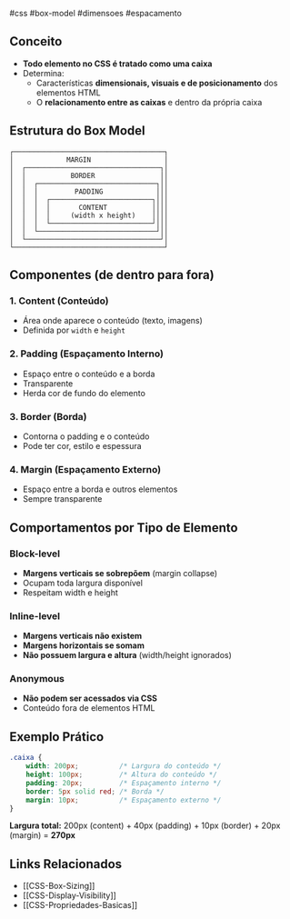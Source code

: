 #css #box-model #dimensoes #espacamento

## Conceito
- **Todo elemento no CSS é tratado como uma caixa**
- Determina:
  - Características **dimensionais, visuais e de posicionamento** dos elementos HTML
  - O **relacionamento entre as caixas** e dentro da própria caixa

## Estrutura do Box Model

```
┌─────────────────────────────────────┐
│             MARGIN                  │
│  ┌─────────────────────────────────┐│
│  │           BORDER                ││
│  │  ┌─────────────────────────────┐││
│  │  │         PADDING             │││
│  │  │  ┌─────────────────────────┐│││
│  │  │  │       CONTENT           ││││
│  │  │  │     (width x height)    ││││
│  │  │  └─────────────────────────┘│││
│  │  └─────────────────────────────┘││
│  └─────────────────────────────────┘│
└─────────────────────────────────────┘
```

## Componentes (de dentro para fora)

### 1. Content (Conteúdo)
- Área onde aparece o conteúdo (texto, imagens)
- Definida por `width` e `height`

### 2. Padding (Espaçamento Interno)
- Espaço entre o conteúdo e a borda
- Transparente
- Herda cor de fundo do elemento

### 3. Border (Borda)
- Contorna o padding e o conteúdo
- Pode ter cor, estilo e espessura

### 4. Margin (Espaçamento Externo)
- Espaço entre a borda e outros elementos
- Sempre transparente

## Comportamentos por Tipo de Elemento

### Block-level
- **Margens verticais se sobrepõem** (margin collapse)
- Ocupam toda largura disponível
- Respeitam width e height

### Inline-level
- **Margens verticais não existem**
- **Margens horizontais se somam**
- **Não possuem largura e altura** (width/height ignorados)

### Anonymous
- **Não podem ser acessados via CSS**
- Conteúdo fora de elementos HTML

## Exemplo Prático
```css
.caixa {
    width: 200px;          /* Largura do conteúdo */
    height: 100px;         /* Altura do conteúdo */
    padding: 20px;         /* Espaçamento interno */
    border: 5px solid red; /* Borda */
    margin: 10px;          /* Espaçamento externo */
}
```

**Largura total:** 200px (content) + 40px (padding) + 10px (border) + 20px (margin) = **270px**

## Links Relacionados
- [[CSS-Box-Sizing]]
- [[CSS-Display-Visibility]]
- [[CSS-Propriedades-Basicas]]
